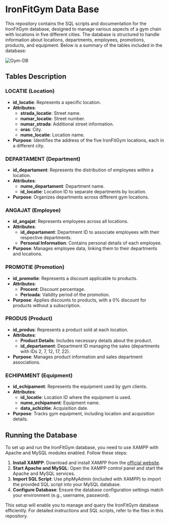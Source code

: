# IronFitGym Data Base

This repository contains the SQL scripts and documentation for the IronFitGym database, designed to manage various aspects of a gym chain with locations in five different cities. The database is structured to handle information about locations, departments, employees, promotions, products, and equipment. Below is a summary of the tables included in the database:

![Gym-DB](https://github.com/user-attachments/assets/9647e1b9-c735-4260-ac29-cb04e10040fd)

## Tables Description

### LOCATIE (Location)
- **id_locatie**: Represents a specific location.
- **Attributes**: 
  - **strada_locatie**: Street name.
  - **numar_locatie**: Street number.
  - **numar_strada**: Additional street information.
  - **oras**: City.
  - **nume_locatie**: Location name.
- **Purpose**: Identifies the address of the five IronFitGym locations, each in a different city.

### DEPARTAMENT (Department)
- **id_departament**: Represents the distribution of employees within a location.
- **Attributes**: 
  - **nume_departament**: Department name.
  - **id_locatie**: Location ID to separate departments by location.
- **Purpose**: Organizes departments across different gym locations.

### ANGAJAT (Employee)
- **id_angajat**: Represents employees across all locations.
- **Attributes**: 
  - **id_departament**: Department ID to associate employees with their respective departments.
  - **Personal Information**: Contains personal details of each employee.
- **Purpose**: Manages employee data, linking them to their departments and locations.

### PROMOTIE (Promotion)
- **id_promotie**: Represents a discount applicable to products.
- **Attributes**: 
  - **Procent**: Discount percentage.
  - **Perioada**: Validity period of the promotion.
- **Purpose**: Applies discounts to products, with a 0% discount for products without a subscription.

### PRODUS (Product)
- **id_produs**: Represents a product sold at each location.
- **Attributes**: 
  - **Product Details**: Includes necessary details about the product.
  - **id_departament**: Department ID managing the sales (departments with IDs 2, 7, 12, 17, 22).
- **Purpose**: Manages product information and sales department associations.

### ECHIPAMENT (Equipment)
- **id_echipament**: Represents the equipment used by gym clients.
- **Attributes**: 
  - **id_locatie**: Location ID where the equipment is used.
  - **nume_echipament**: Equipment name.
  - **data_achizitie**: Acquisition date.
- **Purpose**: Tracks gym equipment, including location and acquisition details.

## Running the Database

To set up and run the IronFitGym database, you need to use XAMPP with Apache and MySQL modules enabled. Follow these steps:

1. **Install XAMPP**: Download and install XAMPP from the [official website](https://www.apachefriends.org/index.html).
2. **Start Apache and MySQL**: Open the XAMPP control panel and start the Apache and MySQL services.
3. **Import SQL Script**: Use phpMyAdmin (included with XAMPP) to import the provided SQL script into your MySQL database.
4. **Configure Database**: Ensure the database configuration settings match your environment (e.g., username, password).

This setup will enable you to manage and query the IronFitGym database efficiently. For detailed instructions and SQL scripts, refer to the files in this repository.
